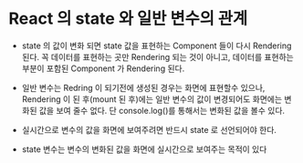 # React 의 state 와 일반 변수의 관계

- state 의 값이 변화 되면 state 값을 표현하는 Component 들이 다시 Rendering 된다. 꼭 데이터를 표현하는 곳만 Rendering 되는 것이 아니고, 데이터를 표현하는 부분이 포함된 Component 가 Rendering 된다.
- 일반 변수는 Redring 이 되기전에 생성된 경우는 화면에 표현할수 있으나, Rendering 이 된 후(mount 된 후)에는 일반 변수의 값이 변경되어도 화면에는 변화된 값을 보여 줄수 없다. 단 console.log()를 통해서는 변화된 값을 볼수 있다.
- 실시간으로 변수의 값을 화면에 보여주려면 반드시 state 로 선언되어야 한다.

- state 변수는 변수의 변화된 값을 화면에 실시간으로 보여주는 목적이 있다
